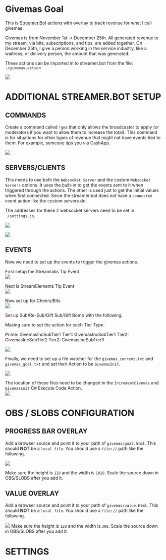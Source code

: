 # Givemas Goal

This is [Streamer.Bot](https://streamer.bot) actions with overlay to track revenue for what I call givemas.

Givemas is from November 1st -> December 25th. All generated revenue to my stream, via bits, subscriptions, and tips, are added together. On December 25th, I give a person working in the service industry, like a waitress, or delivery person, the amount that was generated. 

These actions can be imported in to streamer.bot from the file: `./givemas.action`

![](https://i.imgur.com/5oOcV8U.png)

# ADDITIONAL STREAMER.BOT SETUP

## COMMANDS

Create a command called `!gma` that only allows the broadcaster to apply (or moderators if you want to allow them to increase the total). This command is for situations for other types of revenue that might not have events tied to them. For example, someone tips you via CashApp.

![](https://i.imgur.com/OinXgQ0.png)

## SERVERS/CLIENTS

This needs to use both the `Websocket Server` and the custom `Websocket Servers` options. It uses the built-in to get the events sent to it when triggered through the actions. The other is used just to get the initial values when first connected. Since the streamer.bot does not have a `connected` event action like the custom servers do.

The addresses for these 2 websocket servers need to be set in `./settings.js`.

![](https://i.imgur.com/b3XTsOY.png)

![](https://i.imgur.com/HEF96Wt.png)

## EVENTS

Now we need to set up the events to trigger the givemas actions.

First setup the Streamlabs Tip Event  
![](https://i.imgur.com/i9LJOcn.png)

Next is StreamElements Tip Event  
![](https://i.imgur.com/jNfMSKP.png)

Now set up for Cheers/Bits  
![](https://i.imgur.com/7AOnQi6.png)

Set up Sub/Re-Sub/Gift Sub/Gift Bomb with the following. 

Making sure to set the action for each Tier Type:

Prime: GivemasIncSubTier1
Tier1: GivemasIncSubTier1
Tier2: GivemasIncSubTier2
Tier2: GivemasIncSubTier3

![](https://i.imgur.com/Ok3fpez.png)

Finally, we need to set up a file watcher for the `givemas_current.txt` and `givemas_goal.txt` and set their Action to be `GivemasInit`.

![](https://i.imgur.com/k67Qb93.png)

The location of these files need to be changed in the `IncrementGivemas` and `GivemasInit` C# Execute Code Action.  
![](https://i.imgur.com/4ZeyL9z.png)

# OBS / SLOBS CONFIGURATION

## PROGRESS BAR OVERLAY
Add a browser source and point it to your path of `givemas/goal.html`. This should **NOT** be a `local file`. You should use a `file://` path like the following.

![](https://i.imgur.com/D5Dge8f.png)

Make sure the height is `128` and the width is `1920`. Scale the source down in OBS/SLOBS after you add it.

## VALUE OVERLAY
Add a browser source and point it to your path of `givemas/value.html`. This should **NOT** be a `local file`. You should use a `file://` path like the following.

![](https://i.imgur.com/Zshitg1.png)
Make sure the height is `128` and the width is `300`. Scale the source down in OBS/SLOBS after you add it.


# SETTINGS
